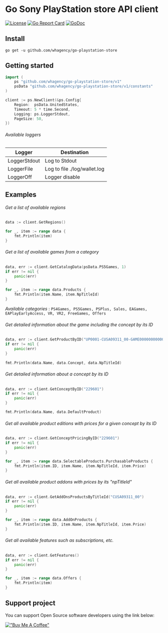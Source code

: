 # Go Sony PlayStation store API client

[![License](http://img.shields.io/badge/license-MIT-blue.svg)](https://raw.githubusercontent.com/whagency/go-playstation-store/master/LICENSE.md)
[![Go Report Card](https://goreportcard.com/badge/github.com/whagency/go-playstation-store?v=2)](https://goreportcard.com/report/github.com/whagency/go-playstation-store)
[![GoDoc](https://godoc.org/github.com/whagency/go-playstation-store?status.svg)](https://godoc.org/github.com/whagency/go-playstation-store)

## Install

```
go get -u github.com/whagency/go-playstation-store
```

## Getting started

```go
import (
    ps "github.com/whagency/go-playstation-store/v1"
    psData "github.com/whagency/go-playstation-store/v1/constants"
)

client := ps.NewClient(&ps.Config{
    Region:  psData.UnitedStates,
    Timeout: 5 * time.Second,
    Logging: ps.LoggerStdout,
    PageSize: 50,
})
```

###### Available loggers

| Logger        | Destination                  |
|---------------|------------------------------|
| LoggerStdout  | Log to Stdout                |
| LoggerFile    | Log to file ./log/wallet.log |
| LoggerOff     | Logger disable               |

## Examples

###### Get a list of available regions

```go
data := client.GetRegions()

for _, item := range data {
    fmt.Println(item)
}
```

###### Get a list of available games from a category

```go
data, err := client.GetCatalogData(psData.PS5Games, 1)
if err != nil {
    panic(err)
}

for _, item := range data.Products {
    fmt.Println(item.Name, item.NpTitleId)
}
```

*Available categories* : `PS4Games, PS5Games, PSPlus, Sales, EAGames, EAPlayEarlyAccess, VR, VR2, FreeGames, Offers`

###### Get detailed information about the game including the concept by its ID

```go
data, err := client.GetProductByID("UP0001-CUSA09311_00-GAME000000000000")
if err != nil {
    panic(err)
}
	
fmt.Println(data.Name, data.Concept, data.NpTitleId)
```

###### Get detailed information about a concept by its ID

```go
data, err := client.GetConceptByID("229601")
if err != nil {
    panic(err)
}

fmt.Println(data.Name, data.DefaultProduct)
```

###### Get all available product editions with prices for a given concept by its ID

```go
data, err := client.GetConceptPricingByID("229601")
if err != nil {
    panic(err)
}

for _, item := range data.SelectableProducts.PurchasableProducts {
    fmt.Println(item.ID, item.Name, item.NpTitleId, item.Price)
}
```

###### Get all available product addons with prices by its "npTitleId"

```go
data, err := client.GetAddOnsProductsByTitleId("CUSA09311_00")
if err != nil {
    panic(err)
}

for _, item := range data.AddOnProducts {
    fmt.Println(item.ID, item.Name, item.NpTitleId, item.Price)
}
```

###### Get all available features such as subscriptions, etc.

```go
data, err := client.GetFeatures()
if err != nil {
    panic(err)
}

for _, item := range data.Offers {
    fmt.Println(item)
}
```

## Support project

You can support Open Source software developers using the link below:

[!["Buy Me A Coffee"](https://www.buymeacoffee.com/assets/img/custom_images/orange_img.png)](https://www.buymeacoffee.com/whagency)